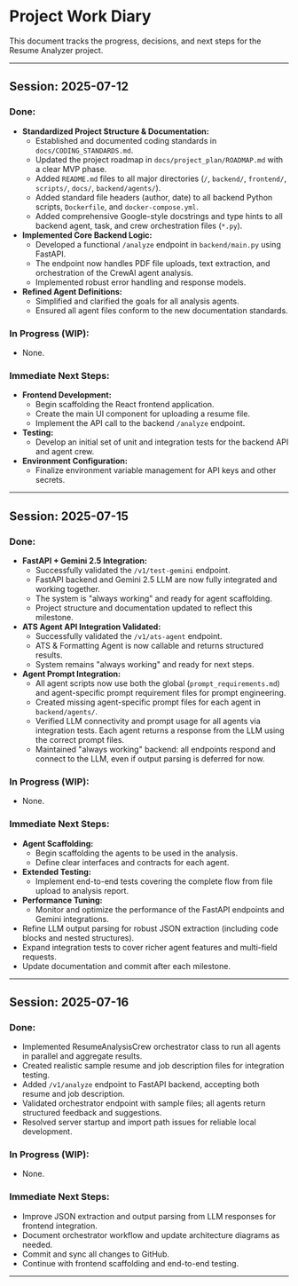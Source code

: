 # Project Work Diary

This document tracks the progress, decisions, and next steps for the Resume Analyzer project.

---

## Session: 2025-07-12

### Done:
- **Standardized Project Structure & Documentation:**
  - Established and documented coding standards in `docs/CODING_STANDARDS.md`.
  - Updated the project roadmap in `docs/project_plan/ROADMAP.md` with a clear MVP phase.
  - Added `README.md` files to all major directories (`/`, `backend/`, `frontend/`, `scripts/`, `docs/`, `backend/agents/`).
  - Added standard file headers (author, date) to all backend Python scripts, `Dockerfile`, and `docker-compose.yml`.
  - Added comprehensive Google-style docstrings and type hints to all backend agent, task, and crew orchestration files (`*.py`).
- **Implemented Core Backend Logic:**
  - Developed a functional `/analyze` endpoint in `backend/main.py` using FastAPI.
  - The endpoint now handles PDF file uploads, text extraction, and orchestration of the CrewAI agent analysis.
  - Implemented robust error handling and response models.
- **Refined Agent Definitions:**
  - Simplified and clarified the goals for all analysis agents.
  - Ensured all agent files conform to the new documentation standards.

### In Progress (WIP):
- None.

### Immediate Next Steps:
- **Frontend Development:**
  - Begin scaffolding the React frontend application.
  - Create the main UI component for uploading a resume file.
  - Implement the API call to the backend `/analyze` endpoint.
- **Testing:**
  - Develop an initial set of unit and integration tests for the backend API and agent crew.
- **Environment Configuration:**
  - Finalize environment variable management for API keys and other secrets.

---

## Session: 2025-07-15

### Done:
- **FastAPI + Gemini 2.5 Integration:**
  - Successfully validated the `/v1/test-gemini` endpoint.
  - FastAPI backend and Gemini 2.5 LLM are now fully integrated and working together.
  - The system is "always working" and ready for agent scaffolding.
  - Project structure and documentation updated to reflect this milestone.
- **ATS Agent API Integration Validated:**
  - Successfully validated the `/v1/ats-agent` endpoint.
  - ATS & Formatting Agent is now callable and returns structured results.
  - System remains "always working" and ready for next steps.
- **Agent Prompt Integration:**
  - All agent scripts now use both the global (`prompt_requirements.md`) and agent-specific prompt requirement files for prompt engineering.
  - Created missing agent-specific prompt files for each agent in `backend/agents/`.
  - Verified LLM connectivity and prompt usage for all agents via integration tests. Each agent returns a response from the LLM using the correct prompt files.
  - Maintained "always working" backend: all endpoints respond and connect to the LLM, even if output parsing is deferred for now.

### In Progress (WIP):
- None.

### Immediate Next Steps:
- **Agent Scaffolding:**
  - Begin scaffolding the agents to be used in the analysis.
  - Define clear interfaces and contracts for each agent.
- **Extended Testing:**
  - Implement end-to-end tests covering the complete flow from file upload to analysis report.
- **Performance Tuning:**
  - Monitor and optimize the performance of the FastAPI endpoints and Gemini integrations.
- Refine LLM output parsing for robust JSON extraction (including code blocks and nested structures).
- Expand integration tests to cover richer agent features and multi-field requests.
- Update documentation and commit after each milestone.

---

## Session: 2025-07-16

### Done:
- Implemented ResumeAnalysisCrew orchestrator class to run all agents in parallel and aggregate results.
- Created realistic sample resume and job description files for integration testing.
- Added `/v1/analyze` endpoint to FastAPI backend, accepting both resume and job description.
- Validated orchestrator endpoint with sample files; all agents return structured feedback and suggestions.
- Resolved server startup and import path issues for reliable local development.

### In Progress (WIP):
- None.

### Immediate Next Steps:
- Improve JSON extraction and output parsing from LLM responses for frontend integration.
- Document orchestrator workflow and update architecture diagrams as needed.
- Commit and sync all changes to GitHub.
- Continue with frontend scaffolding and end-to-end testing.

---
